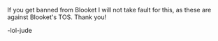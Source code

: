 If you get banned from Blooket I will not take fault for this, as these are against Blooket's TOS. Thank you!

-lol-jude

